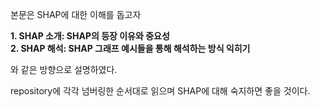 본문은 SHAP에 대한 이해를 돕고자

**1. SHAP 소개: SHAP의 등장 이유와 중요성**
<br>
**2. SHAP 해석: SHAP 그래프 예시들을 통해 해석하는 방식 익히기**

와 같은 방향으로 설명하였다.

repository에 각각 넘버링한 순서대로 읽으며 SHAP에 대해 숙지하면 좋을 것이다.
